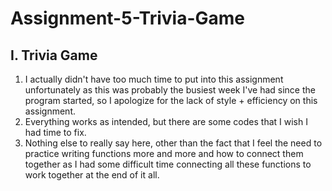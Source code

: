 # Assignment-5-Trivia-Game

I. Trivia Game
------------
1. I actually didn't have too much time to put into this assignment unfortunately as this was probably the busiest week I've had since the program started, so I apologize for the lack of style + efficiency on this assignment.
2. Everything works as intended, but there are some codes that I wish I had time to fix.
3. Nothing else to really say here, other than the fact that I feel the need to practice writing functions more and more and how to connect them together as I had some difficult time connecting all these functions to work together at the end of it all.
